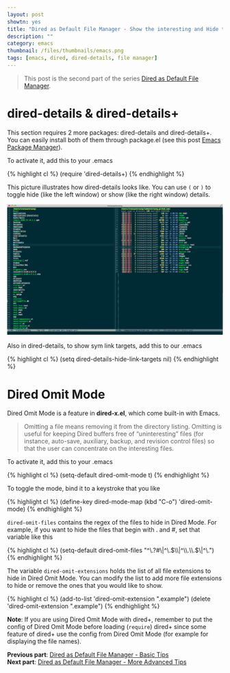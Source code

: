 ```yaml
---
layout: post
showtn: yes
title: "Dired as Default File Manager - Show the interesting and Hide the unnecessary information"
description: ""
category: emacs
thumbnail: /files/thumbnails/emacs.png
tags: [emacs, dired, dired-details, file manager]
---
```



> This post is the second part of the series
> [Dired as Default File Manager](/2013/04/24/dired-as-default-file-manager-1-introduction/).

# dired-details & dired-details+

This section requires 2 more packages: dired-details and dired-details+. You
can easily install both of them through package.el (see this post
[Emacs Package Manager](/2013/01/07/emacs-package-manager/)).

To activate it, add this to your .emacs

{% highlight cl %}
(require 'dired-details+)
{% endhighlight %}

This picture illustrates how dired-details looks like. You can use `(` or
`)` to toggle hide (like the left window) or show (like the right window) details.

<!-- more -->

![Dired mode in my Emacs](/files/2013-04-06-dired-mode-as-default-file-manager/dired.png)  

Also in dired-details, to show sym link targets, add this to our .emacs

{% highlight cl %}
(setq dired-details-hide-link-targets nil)
{% endhighlight %}

# Dired Omit Mode

Dired Omit Mode is a feature in **dired-x.el**, which come built-in with Emacs.

> Omitting a file means removing it from the directory listing. Omitting is
> useful for keeping Dired buffers free of “uninteresting” files (for instance,
> auto-save, auxiliary, backup, and revision control files) so that the user can
> concentrate on the interesting files.

To activate it, add this to your .emacs

{% highlight cl %}
(setq-default dired-omit-mode t)
{% endhighlight %}

To toggle the mode, bind it to a keystroke that you like

{% highlight cl %}
(define-key dired-mode-map (kbd "C-o") 'dired-omit-mode)
{% endhighlight %}

`dired-omit-files` contains the regex of the files to hide in Dired Mode. For
example, if you want to hide the files that begin with . and #, set that variable
like this

{% highlight cl %}
(setq-default dired-omit-files "^\\.?#\\|^\\.$\\|^\\.\\.$\\|^\\.")
{% endhighlight %}

The variable `dired-omit-extensions` holds the list of all file extensions to
hide in Dired Omit Mode. You can modify the list to add more file extensions to
hide or remove the ones that you would like to show.

{% highlight cl %}
(add-to-list 'dired-omit-extension ".example")
(delete 'dired-omit-extension ".example")
{% endhighlight %}

**Note**: If you are using Dired Omit Mode with dired+, remember to put the
config of Dired Omit Mode before loading (`require`) dired+ since some feature
of dired+ use the config from Dired Omit Mode (for example for displaying the
file names).

**Previous part**:
[Dired as Default File Manager - Basic Tips](/2013/04/24/dired-as-default-file-manager-2-basic-tips/)  
**Next part**: [Dired as Default File Manager - More Advanced Tips](/2013/04/24/dired-as-default-file-manager-4-more-advanced-tips/)
